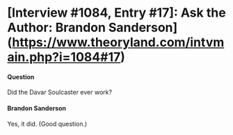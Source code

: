# [Interview #1084, Entry #17]: Ask the Author: Brandon Sanderson](https://www.theoryland.com/intvmain.php?i=1084#17)

#### Question

Did the Davar Soulcaster ever work?

#### Brandon Sanderson

Yes, it did. (Good question.)

